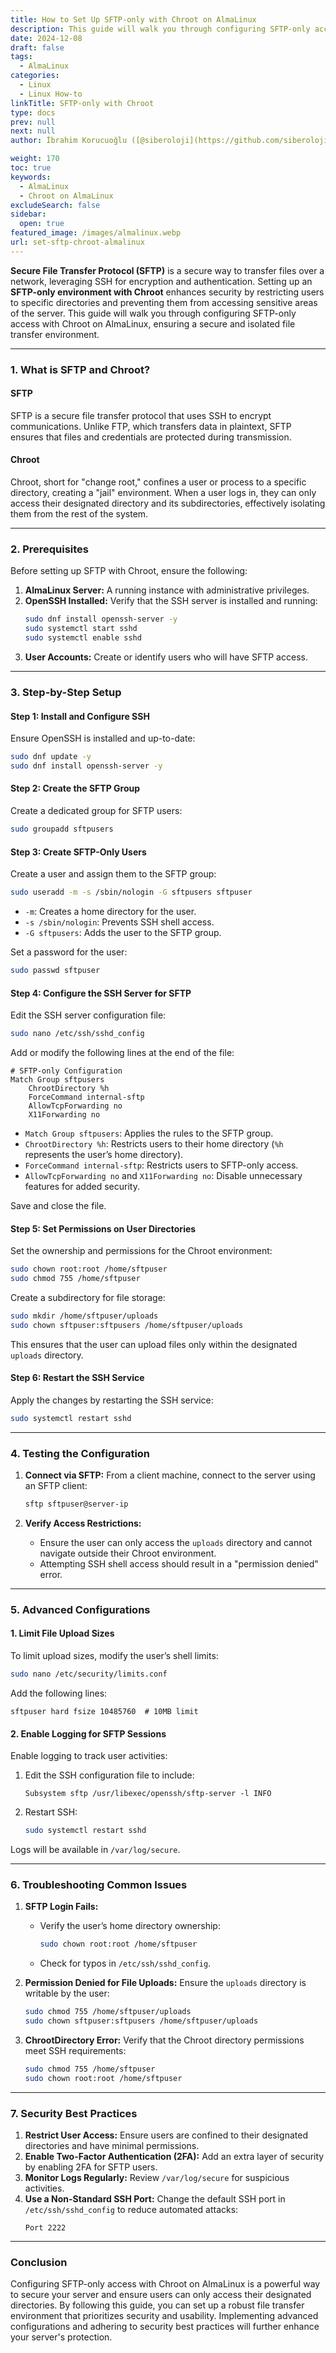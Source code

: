 ```yaml
---
title: How to Set Up SFTP-only with Chroot on AlmaLinux
description: This guide will walk you through configuring SFTP-only access with Chroot on AlmaLinux, ensuring a secure and isolated file transfer environment.
date: 2024-12-08
draft: false
tags:
  - AlmaLinux
categories:
  - Linux
  - Linux How-to
linkTitle: SFTP-only with Chroot
type: docs
prev: null
next: null
author: İbrahim Korucuoğlu ([@siberoloji](https://github.com/siberoloji))

weight: 170
toc: true
keywords:
  - AlmaLinux
  - Chroot on AlmaLinux
excludeSearch: false
sidebar:
  open: true
featured_image: /images/almalinux.webp
url: set-sftp-chroot-almalinux
---
```

**Secure File Transfer Protocol (SFTP)** is a secure way to transfer files over a network, leveraging SSH for encryption and authentication. Setting up an **SFTP-only environment with Chroot** enhances security by restricting users to specific directories and preventing them from accessing sensitive areas of the server. This guide will walk you through configuring SFTP-only access with Chroot on AlmaLinux, ensuring a secure and isolated file transfer environment.

---

### **1. What is SFTP and Chroot?**

#### **SFTP**
SFTP is a secure file transfer protocol that uses SSH to encrypt communications. Unlike FTP, which transfers data in plaintext, SFTP ensures that files and credentials are protected during transmission.

#### **Chroot**
Chroot, short for "change root," confines a user or process to a specific directory, creating a "jail" environment. When a user logs in, they can only access their designated directory and its subdirectories, effectively isolating them from the rest of the system.

---

### **2. Prerequisites**

Before setting up SFTP with Chroot, ensure the following:
1. **AlmaLinux Server:** A running instance with administrative privileges.
2. **OpenSSH Installed:** Verify that the SSH server is installed and running:
   ```bash
   sudo dnf install openssh-server -y
   sudo systemctl start sshd
   sudo systemctl enable sshd
   ```
3. **User Accounts:** Create or identify users who will have SFTP access.

---

### **3. Step-by-Step Setup**

#### **Step 1: Install and Configure SSH**
Ensure OpenSSH is installed and up-to-date:
```bash
sudo dnf update -y
sudo dnf install openssh-server -y
```

#### **Step 2: Create the SFTP Group**
Create a dedicated group for SFTP users:
```bash
sudo groupadd sftpusers
```

#### **Step 3: Create SFTP-Only Users**
Create a user and assign them to the SFTP group:
```bash
sudo useradd -m -s /sbin/nologin -G sftpusers sftpuser
```
- `-m`: Creates a home directory for the user.
- `-s /sbin/nologin`: Prevents SSH shell access.
- `-G sftpusers`: Adds the user to the SFTP group.

Set a password for the user:
```bash
sudo passwd sftpuser
```

#### **Step 4: Configure the SSH Server for SFTP**
Edit the SSH server configuration file:
```bash
sudo nano /etc/ssh/sshd_config
```

Add or modify the following lines at the end of the file:
```plaintext
# SFTP-only Configuration
Match Group sftpusers
    ChrootDirectory %h
    ForceCommand internal-sftp
    AllowTcpForwarding no
    X11Forwarding no
```

- `Match Group sftpusers`: Applies the rules to the SFTP group.
- `ChrootDirectory %h`: Restricts users to their home directory (`%h` represents the user’s home directory).
- `ForceCommand internal-sftp`: Restricts users to SFTP-only access.
- `AllowTcpForwarding no` and `X11Forwarding no`: Disable unnecessary features for added security.

Save and close the file.

#### **Step 5: Set Permissions on User Directories**
Set the ownership and permissions for the Chroot environment:
```bash
sudo chown root:root /home/sftpuser
sudo chmod 755 /home/sftpuser
```

Create a subdirectory for file storage:
```bash
sudo mkdir /home/sftpuser/uploads
sudo chown sftpuser:sftpusers /home/sftpuser/uploads
```

This ensures that the user can upload files only within the designated `uploads` directory.

#### **Step 6: Restart the SSH Service**
Apply the changes by restarting the SSH service:
```bash
sudo systemctl restart sshd
```

---

### **4. Testing the Configuration**

1. **Connect via SFTP:**
   From a client machine, connect to the server using an SFTP client:
   ```bash
   sftp sftpuser@server-ip
   ```

2. **Verify Access Restrictions:**
   - Ensure the user can only access the `uploads` directory and cannot navigate outside their Chroot environment.
   - Attempting SSH shell access should result in a "permission denied" error.

---

### **5. Advanced Configurations**

#### **1. Limit File Upload Sizes**
To limit upload sizes, modify the user’s shell limits:
```bash
sudo nano /etc/security/limits.conf
```
Add the following lines:
```plaintext
sftpuser hard fsize 10485760  # 10MB limit
```

#### **2. Enable Logging for SFTP Sessions**
Enable logging to track user activities:
1. Edit the SSH configuration file to include:
   ```plaintext
   Subsystem sftp /usr/libexec/openssh/sftp-server -l INFO
   ```
2. Restart SSH:
   ```bash
   sudo systemctl restart sshd
   ```

Logs will be available in `/var/log/secure`.

---

### **6. Troubleshooting Common Issues**

1. **SFTP Login Fails:**
   - Verify the user’s home directory ownership:
     ```bash
     sudo chown root:root /home/sftpuser
     ```
   - Check for typos in `/etc/ssh/sshd_config`.

2. **Permission Denied for File Uploads:**
   Ensure the `uploads` directory is writable by the user:
   ```bash
   sudo chmod 755 /home/sftpuser/uploads
   sudo chown sftpuser:sftpusers /home/sftpuser/uploads
   ```

3. **ChrootDirectory Error:**
   Verify that the Chroot directory permissions meet SSH requirements:
   ```bash
   sudo chmod 755 /home/sftpuser
   sudo chown root:root /home/sftpuser
   ```

---

### **7. Security Best Practices**

1. **Restrict User Access:**
   Ensure users are confined to their designated directories and have minimal permissions.
2. **Enable Two-Factor Authentication (2FA):**
   Add an extra layer of security by enabling 2FA for SFTP users.
3. **Monitor Logs Regularly:**
   Review `/var/log/secure` for suspicious activities.
4. **Use a Non-Standard SSH Port:**
   Change the default SSH port in `/etc/ssh/sshd_config` to reduce automated attacks:
   ```plaintext
   Port 2222
   ```

---

### **Conclusion**

Configuring SFTP-only access with Chroot on AlmaLinux is a powerful way to secure your server and ensure users can only access their designated directories. By following this guide, you can set up a robust file transfer environment that prioritizes security and usability. Implementing advanced configurations and adhering to security best practices will further enhance your server's protection.
